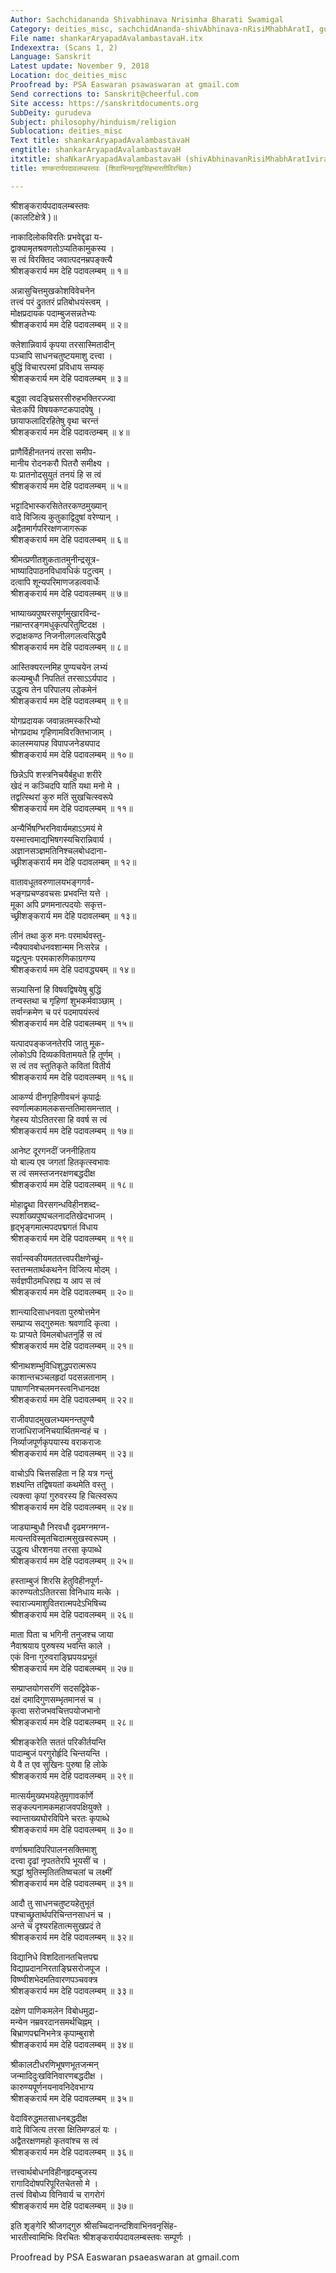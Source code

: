 ```yaml
---
Author: Sachchidananda Shivabhinava Nrisimha Bharati Swamigal
Category: deities_misc, sachchidAnanda-shivAbhinava-nRisiMhabhAratI, gurudeva
File name: shankarAryapadAvalambastavaH.itx
Indexextra: (Scans 1, 2)
Language: Sanskrit
Latest update: November 9, 2018
Location: doc_deities_misc
Proofread by: PSA Easwaran psawaswaran at gmail.com
Send corrections to: Sanskrit@cheerful.com
Site access: https://sanskritdocuments.org
SubDeity: gurudeva
Subject: philosophy/hinduism/religion
Sublocation: deities_misc
Text title: shankarAryapadAvalambastavaH
engtitle: shankarAryapadAvalambastavaH
itxtitle: shaNkarAryapadAvalambastavaH (shivAbhinavanRisiMhabhAratIvirachitaH)
title: शण्करार्यपदावलम्बस्तवः (शिवाभिनवनृइसिंहभारतीविरचितः)

---
```

  
 श्रीशङ्करार्यपदावलम्बस्तवः   
(कालटिक्षेत्रे )॥  
  
नाकादिलोकविरतिः प्रभवेद्दृढा य-  
द्वाक्यामृतश्रवणतोऽप्यतिकामुकस्य ।  
स त्वं विरक्तिद जवात्पदनम्रपङ्क्त्यै  
श्रीशङ्करार्य मम देहि पदावलम्बम् ॥ १॥  
  
अन्नासुचित्तमुखकोशविवेचनेन  
तत्त्वं परं द्रुततरं प्रतिबोधयंस्त्वम् ।  
मोक्षप्रदायक पदाम्बुजसन्नतेभ्यः  
श्रीशङ्करार्य मम देहि पदावलम्बम् ॥ २॥  
  
क्लेशान्निवार्य कृपया तरसास्मितादीन्  
पञ्चापि साधनचतुष्टयमाशु दत्त्वा ।  
बुद्धिं विचारपरमां प्रविधाय सम्यक्  
श्रीशङ्करार्य मम देहि पदावलम्बम् ॥ ३॥  
  
बद्ध्वा त्वदङ्घ्रिसरसीरुहभक्तिरज्ज्वा  
चेतःकपिं विषयकण्टकपादपेषु ।  
छायाफलादिरहितेषु वृथा चरन्तं  
श्रीशङ्करार्य मम देहि पदावत्ठम्बम् ॥ ४॥  
  
प्राणैर्विहीनतनयं तरसा समीप-  
मानीय रोदनकरौ पितरौ समीक्ष्य ।  
यः प्रातनोदसुयुतं तनयं हि स त्वं  
श्रीशङ्करार्य मम देहि पदावलम्बम् ॥ ५॥  
  
भट्टादिभास्करसितेतरकण्ठमुख्यान्  
वादे विजित्य कुतुकाद्विदुषां वरेण्यान् ।  
अद्वैतमार्गपरिरक्षणजागरूक  
श्रीशङ्करार्य मम देहि पदावलम्बम् ॥ ६॥  
  
श्रीमत्प्रणीतशुकतातमुनीन्द्रसूत्र-  
भाष्यादिपाठनविधावधिकं पटुत्वम् ।  
दत्वापि शून्यपरिमाणजडत्ववार्धेः  
श्रीशङ्करार्य मम देहि पदावलम्बम् ॥ ७॥  
  
भाष्याख्यपुष्परसपूर्णमुखारविन्द-  
नम्रान्तरङ्गमधुकृत्परितुष्टिदक्ष ।  
रुद्राक्षकण्ठ निजनीलगलत्वसिद्ध्यै  
श्रीशङ्करार्य मम देहि पदावलम्बम् ॥ ८॥  
  
आस्तिक्यरत्नमिह पुण्यचयेन लभ्यं  
कल्यम्बुधौ निपतितं तरसाऽऽर्यपाद ।  
उद्धृत्य तेन परिपालय लोकमेनं  
श्रीशङ्करार्य मम देहि पदावलम्बम् ॥ ९॥  
  
योगप्रदायक जवान्नतमस्करिभ्यो  
भोगप्रदाथ गृहिणामविरक्तिभाजाम् ।  
कालस्मयापह विपापजनेड्यपाद  
श्रीशङ्करार्य मम देहि पदावलम्बम् ॥ १०॥  
  
छिन्नेऽपि शस्त्रनिचयैर्बहुधा शरीरे  
खेदं न कञ्चिदपि याति यथा मनो मे ।  
तद्वत्स्थिरां कुरु मतिं सुखचित्स्वरूपे  
श्रीशङ्करार्य मम देहि पदावलम्बम् ॥ ११॥  
  
अन्यैर्भिषग्भिरनिवार्यमहाऽऽमयं मे  
यस्मात्त्वमाद्यभिषगस्यचिरान्निवार्य ।  
अज्ञानसञ्ज्ञमतिनिश्चलबोधदाना-  
च्छ्रीशङ्करार्य मम देहि पदावलम्बम् ॥ १२॥  
  
वातावधूतवरुणालयभङ्गगर्व-  
भङ्गप्रचण्डवचसः प्रभवन्ति यत्ते ।  
मूका अपि प्रणमनात्पदयोः सकृत्त-  
च्छ्रीशङ्करार्य मम देहि पदावलम्बम् ॥ १३॥  
  
लीनं तथा कुरु मनः परमार्थवस्तु-  
न्यैक्यावबोधनवशान्मम निःसरेन्न ।  
यद्वत्पुनः परमकारुणिकाग्रगण्य  
श्रीशङ्करार्य मम देहि पदावद्ध्यबम् ॥ १४॥  
  
सन्न्यासिनां हि विषवद्विषयेषु बुद्धिं  
तन्वस्तथा च गृहिणां शुभकर्मवाञ्छाम् ।  
सर्वान्क्रमेण च परं पदमापयंस्त्वं  
श्रीशङ्करार्य मम देहि पदाबलम्बम् ॥ १५॥  
  
यत्पादपङ्कजनतेरपि जातु मूक-  
लोकोऽपि दिव्यकवितामयते हि तूर्णम् ।  
स त्वं तव स्तुतिकृते कवितां वितीर्य  
श्रीशङ्करार्य मम देहि पदावलम्बम् ॥ १६॥  
  
आकर्ण्य दीनगृहिणीवचनं कृपार्द्रः  
स्वर्णात्मकामलकसन्ततिमासमन्तात् ।  
गेहस्य योऽतितरसा हि ववर्ष स त्वं  
श्रीशङ्करार्य मम देहि पदावलम्बम् ॥ १७॥  
  
आनेष्ट दूरगनदीं जननीहिताय  
यो बाल्य एव जगतां हितकृत्स्वभावः  
स त्वं समस्तजनरक्षणबद्धदीक्ष  
श्रीशङ्करार्य मम देहि पदावलम्बम् ॥ १८॥  
  
मोहाद्वृथा विरसगन्धविहीनशब्द-  
स्पर्शाख्यपुष्पचलनादतिखेदभाजम् ।  
हृद्भृङ्गमात्मपदपद्मगतं विधाय  
श्रीशङ्करार्य मम देहि पदावलम्बम् ॥ १९॥  
  
सर्वान्स्वकीयमततत्त्वपरीक्षणेच्छूं-  
स्तत्तन्मतार्थकथनेन विजित्य मोदम् ।  
सर्वज्ञपीठमधिरुह्य य आप स त्वं  
श्रीशङ्करार्य मम देहि पदावलम्बम् ॥ २०॥  
  
शान्त्यादिसाधनवता पुरुषोत्तमेन  
सम्प्राप्य सद्गुरुमतः श्रवणादि कृत्वा ।  
यः प्राप्यते विमलबोधतनुर्हि स त्वं  
श्रीशङ्करार्य मम देहि पदावलम्बम् ॥ २१॥  
  
श्रीनाथशम्भुविधिशुद्धपरात्मरूप  
काशान्तचञ्चलहृदां पदसन्नतानाम् ।  
पाषाणनिश्चलमनस्त्वनिधानदक्ष  
श्रीशङ्करार्य मम देहि पदावलम्बम् ॥ २२॥  
  
राजीवपादमुखलभ्यमनन्तपुण्यै  
राजाधिराजनिचयार्थितमन्वहं च ।  
निर्व्याजपूर्णकृपयास्य वराकराजः  
श्रीशङ्करार्य मम देहि पदावलम्बम् ॥ २३॥  
  
वाचोऽपि चित्तसहिता न हि यत्र गन्तुं  
शक्ष्यन्ति तद्विषयतां कथमेति वस्तु ।  
त्यक्त्वा कृपां गुरुवरस्य हि चित्स्वरूप  
श्रीशङ्करार्य मम देहि पदावलम्बम् ॥ २४॥  
  
जाड्याम्बुधौ निरवधौ दृढमग्नमग्न-  
मत्यन्तविस्मृतचिदात्मसुखस्वरूपम् ।  
उद्धृत्य धीरशनया तरसा कृपाब्धे  
श्रीशङ्करार्य मम देहि पदावलम्बम् ॥ २५॥  
  
हस्ताम्बुजं शिरसि हेतुविहीनपूर्ण-  
कारुण्यतोऽतितरसा विनिधाय मत्के ।  
स्वाराज्यमाशुवितरात्मपदेऽभिषिच्य  
श्रीशङ्करार्य मम देहि पदावलम्बम् ॥ २६॥  
  
माता पिता च भगिनी तनुजश्च जाया  
नैवाश्रयाय पुरुषस्य भवन्ति काले ।  
एकं विना गुरुवराङ्घ्रिपयःप्रभूतं  
श्रीशङ्करार्य मम देहि पदाबलम्बम् ॥ २७॥  
  
सम्प्राप्तयोगसरणिं सदसद्विवेक-  
दक्षं दमादिगुणसम्भृतमानसं च ।  
कृत्वा सरोजभवचित्तपयोजभानो  
श्रीशङ्करार्य मम देहि पदाबलम्बम् ॥ २८॥  
  
श्रीशङ्करेति सततं परिकीर्तयन्ति  
पादाम्बुजं परगुरोर्हृदि चिन्तयन्ति ।  
ये वै त एव सुखिनः पुरुषा हि लोके  
श्रीशङ्करार्य मम देहि पदावलम्बम् ॥ २९॥  
  
मात्सर्यमुख्यभयहेतुमृगावर्कार्णे  
सङ्कल्पनामकमहाजवपक्षियुक्ते ।  
स्वान्ताख्यघोरविपिने चरतः कृपाब्धे  
श्रीशङ्करार्य मम देहि पदावलम्बम् ॥ ३०॥  
  
वर्णाश्रमादिपरिपालनसक्तिमाशु  
दत्त्वा दृढां नृपततेरपि भूयसीं च ।  
श्रद्धां श्रुतिस्मृतिततिष्वचलां च लक्ष्मीं  
श्रीशङ्करार्य मम देहि पदावलम्बम् ॥ ३१॥  
  
आदौ तु साधनचतुष्टयहेतुभूतं  
पश्चाच्छ्रुतार्थपरिचिन्तनसाधनं च ।  
अन्ते च दृश्यरहितात्मसुखप्रदं ते  
श्रीशङ्करार्य मम देहि पदावलम्बम् ॥ ३२॥  
  
विद्यानिधे विशदितानतचित्तपद्म  
विद्याप्रदाननिरताङ्घ्रिसरोजपूज ।  
विष्ण्वीशभेदमतिवारणपञ्चवक्त्र  
श्रीशङ्करार्य मम देहि पदावलम्बम् ॥ ३३॥  
  
दक्षेण पाणिकमलेन विबोधमुद्रा-  
मन्येन नम्रवरदानसमर्थचिह्नम् ।  
बिभ्राणपद्मनिभनेत्र कृपाम्बुराशे  
श्रीशङ्करार्य मम देहि पदावलम्बम् ॥ ३४॥  
  
श्रीकालटीधरणिभूषणभूतजन्मन्  
जन्मादिदुःखविनिवारणबद्धदीक्ष ।  
कारुण्यपूर्णनयनावनिदेवभाग्य  
श्रीशङ्करार्य मम देहि पदावलम्बम् ॥ ३५॥  
  
वेदाविरुद्धमतसाधनबद्धदीक्ष  
वादे विजित्य तरसा क्षितिमण्डलं यः ।  
अद्वैतरक्षणमहो कृतवांश्च स त्वं  
श्रीशङ्करार्य मम देहि पदावलम्बम् ॥ ३६॥  
  
त्तत्त्वार्थबोधनविहीनहृदम्बुजस्य  
रागादिदोषपरिपूरितचेतसो मे ।  
तत्त्वं विबोध्य विनिवार्य च रागरोगं  
श्रीशङ्करार्य मम देहि पदाबलम्बम् ॥ ३७॥  
  
इति शृङ्गेरि श्रीजगद्गुरु श्रीसच्चिदानन्दशिवाभिनवनृसिंह-  
भारतीस्वामिभिः विरचितः श्रीशङ्करार्यपदावलम्बस्तवः सम्पूर्णः ।  
  
  
Proofread by PSA Easwaran psaeaswaran at gmail.com  
  
